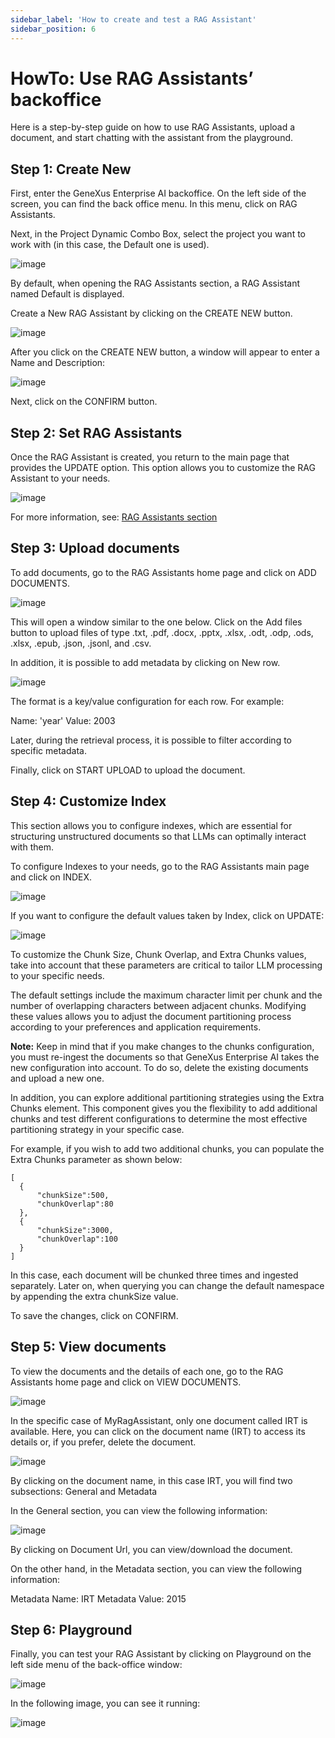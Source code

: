 ```yaml
---
sidebar_label: 'How to create and test a RAG Assistant'
sidebar_position: 6
---
```

# HowTo: Use RAG Assistants’ backoffice 

Here is a step-by-step guide on how to use RAG Assistants, upload a document, and start chatting with the assistant from the playground.

## Step 1: Create New

First, enter the GeneXus Enterprise AI backoffice. On the left side of the screen, you can find the back office menu. In this menu, click 
on RAG Assistants.

Next, in the Project Dynamic Combo Box, select the project you want to work with (in this case, the Default one is used).

![image](https://github.com/genexus-books/Saia/blob/fc9c844045233f79c3149780365a6100663c642b/saia-docs/assets/images/RAGAssistantsSection7.png?raw=true)

By default, when opening the RAG Assistants section, a RAG Assistant named Default is displayed.

Create a New RAG Assistant by clicking on the CREATE NEW button.

![image](https://github.com/genexus-books/Saia/blob/fc9c844045233f79c3149780365a6100663c642b/saia-docs/assets/images/RAGAssistantsSection8.png?raw=true)

After you click on the CREATE NEW button, a window will appear to enter a Name and Description:

![image](https://github.com/genexus-books/Saia/blob/37ab69ed86934b9056f4ec4c1c398fa1af28181f/saia-docs/assets/images/RAGAssistantsSection9.png?raw=true)

Next, click on the CONFIRM button.

## Step 2: Set RAG Assistants

Once the RAG Assistant is created, you return to the main page that provides the UPDATE option. This option allows you to customize the RAG 
Assistant to your needs.

![image](https://github.com/genexus-books/Saia/blob/fc9c844045233f79c3149780365a6100663c642b/saia-docs/assets/images/RAGAssistantsSection10.png?raw=true)

For more information, see: [RAG Assistants section](https://docs.saia.ai/RAG/RAGAssistantsSection)

## Step 3: Upload documents

To add documents, go to the RAG Assistants home page and click on ADD DOCUMENTS.

![image](https://github.com/genexus-books/Saia/blob/074a13e6e94f08afb5fb100ba8ac4bb8c3ea891f/saia-docs/assets/images/RAGAssistantsSection11.png?raw=true)

This will open a window similar to the one below. Click on the Add files button to upload files of type .txt, .pdf, .docx, .pptx, .xlsx, 
.odt, .odp, .ods, .xlsx, .epub, .json, .jsonl, and .csv.

In addition, it is possible to add metadata by clicking on New row.

![image](https://github.com/genexus-books/Saia/blob/7a57083c558e920f6c9167dcbaf8794846da6e15/saia-docs/assets/images/RAGAssistantsSection12.png?raw=true)

The format is a key/value configuration for each row. For example:

Name: 'year'
Value: 2003

Later, during the retrieval process, it is possible to filter according to specific metadata.

Finally, click on START UPLOAD to upload the document.

## Step 4: Customize Index
This section allows you to configure indexes, which are essential for structuring unstructured documents so that LLMs can optimally 
interact with them.

To configure Indexes to your needs, go to the RAG Assistants main page and click on INDEX.

![image](https://github.com/genexus-books/Saia/blob/fc9c844045233f79c3149780365a6100663c642b/saia-docs/assets/images/RAGAssistantsSection13.png?raw=true)

If you want to configure the default values taken by Index, click on UPDATE:

![image](https://github.com/genexus-books/Saia/blob/fc9c844045233f79c3149780365a6100663c642b/saia-docs/assets/images/RAGAssistantsSection14.png?raw=true)

To customize the Chunk Size, Chunk Overlap, and Extra Chunks values, take into account that these parameters are critical to tailor LLM 
processing to your specific needs.

The default settings include the maximum character limit per chunk and the number of overlapping characters between adjacent chunks. 
Modifying these values allows you to adjust the document partitioning process according to your preferences and application
requirements.

**Note:** Keep in mind that if you make changes to the chunks configuration, you must re-ingest the documents so that GeneXus Enterprise AI 
takes the new configuration into account. To do so, delete the existing documents and upload a new one. 

In addition, you can explore additional partitioning strategies using the Extra Chunks element. This component gives you the flexibility to
add additional chunks and test different configurations to determine the most effective partitioning strategy in your specific case.

For example, if you wish to add two additional chunks, you can populate the Extra Chunks parameter as shown below:

```
[
  {
      "chunkSize":500,
      "chunkOverlap":80
  },
  {
      "chunkSize":3000,
      "chunkOverlap":100
  }
]
```

In this case, each document will be chunked three times and ingested separately. Later on, when querying you can change the default 
namespace by appending the extra chunkSize value.

To save the changes, click on CONFIRM.

## Step 5: View documents

To view the documents and the details of each one, go to the RAG Assistants home page and click on VIEW DOCUMENTS.

![image](https://github.com/genexus-books/Saia/blob/fc9c844045233f79c3149780365a6100663c642b/saia-docs/assets/images/RAGAssistantsSection15.png?raw=true)

In the specific case of MyRagAssistant, only one document called IRT is available. Here, you can click on the document name (IRT) to access 
its details or, if you prefer, delete the document.

![image](https://github.com/genexus-books/Saia/blob/fc9c844045233f79c3149780365a6100663c642b/saia-docs/assets/images/RAGAssistantsSection16.png?raw=true)

By clicking on the document name, in this case IRT, you will find two subsections: General and Metadata

In the General section, you can view the following information:

![image](https://github.com/genexus-books/Saia/blob/fc9c844045233f79c3149780365a6100663c642b/saia-docs/assets/images/RAGAssistantsSection17.png?raw=true)

By clicking on Document Url, you can view/download the document.

On the other hand, in the Metadata section, you can view the following information:

Metadata Name: IRT
Metadata Value: 2015

## Step 6: Playground

Finally, you can test your RAG Assistant by clicking on Playground on the left side menu of the back-office window:

![image](https://github.com/genexus-books/Saia/blob/fc9c844045233f79c3149780365a6100663c642b/saia-docs/assets/images/RAGAssistantsSection18.png?raw=true)

In the following image, you can see it running:

![image](https://github.com/genexus-books/Saia/blob/fc9c844045233f79c3149780365a6100663c642b/saia-docs/assets/images/RAGAssistantsSection19.png?raw=true)








